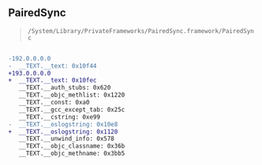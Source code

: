 ## PairedSync

> `/System/Library/PrivateFrameworks/PairedSync.framework/PairedSync`

```diff

-192.0.0.0.0
-  __TEXT.__text: 0x10f44
+193.0.0.0.0
+  __TEXT.__text: 0x10fec
   __TEXT.__auth_stubs: 0x620
   __TEXT.__objc_methlist: 0x1220
   __TEXT.__const: 0xa0
   __TEXT.__gcc_except_tab: 0x25c
   __TEXT.__cstring: 0xe99
-  __TEXT.__oslogstring: 0x10e8
+  __TEXT.__oslogstring: 0x1120
   __TEXT.__unwind_info: 0x578
   __TEXT.__objc_classname: 0x36b
   __TEXT.__objc_methname: 0x3bb5

```
